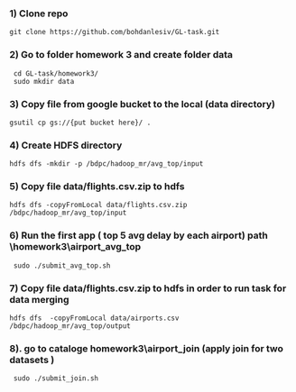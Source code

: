 ### 1) Clone repo
```
git clone https://github.com/bohdanlesiv/GL-task.git

``` 

### 2) Go to folder homework 3 and create folder data
```
 cd GL-task/homework3/
 sudo mkdir data

```
### 3) Copy file from google bucket to the local (data directory)

```
gsutil cp gs://{put bucket here}/ .
```

### 4) Create HDFS directory
```
hdfs dfs -mkdir -p /bdpc/hadoop_mr/avg_top/input
```

### 5) Copy file data/flights.csv.zip to hdfs
```
hdfs dfs -copyFromLocal data/flights.csv.zip /bdpc/hadoop_mr/avg_top/input
```
### 6) Run the first app ( top 5 avg delay by each airport) path \homework3\airport_avg_top
```
 sudo ./submit_avg_top.sh 
```
### 7) Copy file data/flights.csv.zip to hdfs in order to run task for data merging
```
hdfs dfs  -copyFromLocal data/airports.csv /bdpc/hadoop_mr/avg_top/output
```
### 8). go to cataloge homework3\airport_join (apply join for two datasets )
```
 sudo ./submit_join.sh
```

